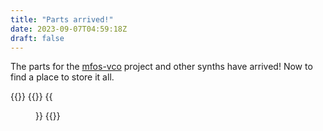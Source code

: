 ```yaml
---
title: "Parts arrived!"
date: 2023-09-07T04:59:18Z
draft: false
---
```


The parts for the [mfos-vco](projects/mfos-vco/) project and other synths have arrived! Now to find a place to store it all.

{{<load-photoswipe>}}
{{<gallery>}}
{{<figure link="https://res.cloudinary.com/direflzw1/image/upload/w_0.5/v1694083845/img/synths/bypl749eawngmhqax5la.jpg">}}
{{</gallery>}}

